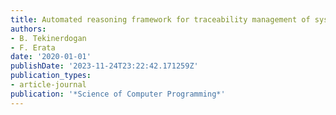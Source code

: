 ```yaml
---
title: Automated reasoning framework for traceability management of system of systems
authors:
- B. Tekinerdogan
- F. Erata
date: '2020-01-01'
publishDate: '2023-11-24T23:22:42.171259Z'
publication_types:
- article-journal
publication: '*Science of Computer Programming*'
---
```

